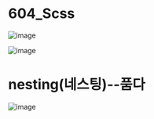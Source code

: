 # 604_Scss


![image](https://github.com/understanding963852/604_Scss/assets/60366769/01bfc113-d17d-4a3c-8c24-4350689a1c76)


![image](https://github.com/understanding963852/604_Scss/assets/60366769/be164f98-4241-427e-b8a7-70ac382f9c44)



# nesting(네스팅)--품다
![image](https://github.com/understanding963852/604_Scss/assets/60366769/35e22fb0-f050-4156-9dec-f6fd8607a2d4)

